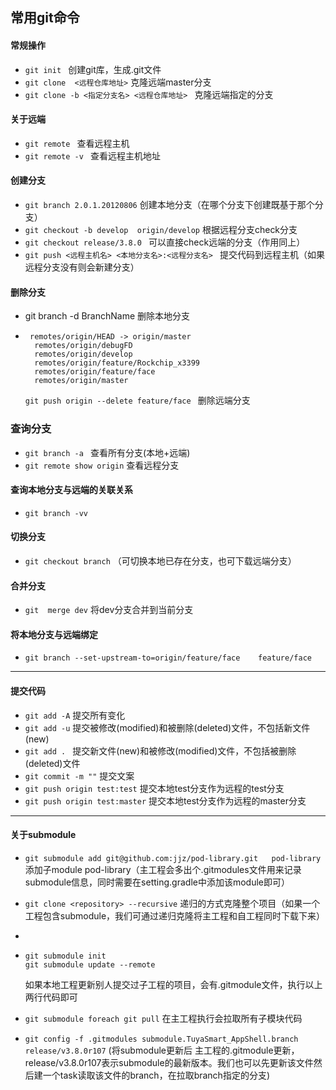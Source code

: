 ## 常用git命令

#### 常规操作

+ ```git init ```     创建git库，生成.git文件
+ ```git clone  <远程仓库地址>```      克隆远端master分支
+ ```git clone -b <指定分支名> <远程仓库地址> ```   克隆远端指定的分支

#### 关于远端

+ ```git remote ``` 查看远程主机
+ ```git remote -v ``` 查看远程主机地址

#### 创建分支

+ ```git branch 2.0.1.20120806```    创建本地分支（在哪个分支下创建既基于那个分支）
+ ```git checkout -b develop  origin/develop```  根据远程分支check分支
+ ```git checkout release/3.8.0 ```    可以直接check远端的分支（作用同上）
+ ```git push <远程主机名> <本地分支名>:<远程分支名> ```  提交代码到远程主机（如果远程分支没有则会新建分支）

#### 删除分支

+ git branch -d  BranchName    删除本地分支

+ ```git branch -a
   remotes/origin/HEAD -> origin/master
    remotes/origin/debugFD
    remotes/origin/develop
    remotes/origin/feature/Rockchip_x3399
    remotes/origin/feature/face
    remotes/origin/master
  ```

  ```git push origin --delete feature/face ```       删除远端分支

### 查询分支

+ ```git branch -a ```    查看所有分支(本地+远端)
+ ```git remote show origin```     查看远程分支

#### 查询本地分支与远端的关联关系

+ ```git branch -vv```

#### 切换分支

+ ```git checkout branch``` （可切换本地已存在分支，也可下载远端分支）

#### 合并分支

+ ```git  merge dev```   将dev分支合并到当前分支

#### 将本地分支与远端绑定

+ ```git branch --set-upstream-to=origin/feature/face    feature/face```

----

#### 提交代码

+  ```git add -A```  提交所有变化
+  ```git add -u```  提交被修改(modified)和被删除(deleted)文件，不包括新文件(new)
+ ```git add . ``` 提交新文件(new)和被修改(modified)文件，不包括被删除(deleted)文件
+ ```git commit -m ""```  提交文案
+ ```git push origin test:test```    提交本地test分支作为远程的test分支
+ ```git push origin test:master```   提交本地test分支作为远程的master分支

----

#### 关于submodule

+ ```git submodule add git@github.com:jjz/pod-library.git   pod-library ```  添加子module pod-library（主工程会多出个.gitmodules文件用来记录submodule信息，同时需要在setting.gradle中添加该module即可）

+ ```git clone <repository> --recursive```      递归的方式克隆整个项目（如果一个工程包含submodule，我们可通过递归克隆将主工程和自工程同时下载下来）

+ 

+ ```
  git submodule init
  git submodule update --remote
  ```

  如果本地工程更新别人提交过子工程的项目，会有.gitmodule文件，执行以上两行代码即可

+ ```git submodule foreach git pull```      在主工程执行会拉取所有子模块代码

+ ```git config -f .gitmodules submodule.TuyaSmart_AppShell.branch release/v3.8.0r107```
  (将submodule更新后     主工程的.gitmodule更新，release/v3.8.0r107表示submodule的最新版本。我们也可以先更新该文件然后建一个task读取该文件的branch，在拉取branch指定的分支)








